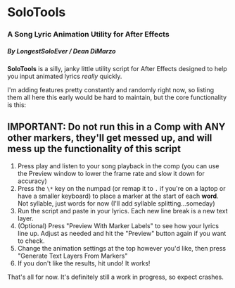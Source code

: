 # SoloTools
### A Song Lyric Animation Utility for After Effects
##### By LongestSoloEver / Dean DiMarzo

**SoloTools** is a silly, janky little utility script for After Effects designed to help you input animated lyrics *really* quickly.

I'm adding features pretty constantly and randomly right now, so listing them all here this early would be hard to maintain, but the core functionality is this:

## IMPORTANT: Do not run this in a Comp with ANY other markers, they'll get messed up, and will mess up the functionality of this script

1. Press play and listen to your song playback in the comp (you can use the Preview window to lower the frame rate and slow it down for accuracy)
2. Press the `\*` key on the numpad (or remap it to `.` if you're on a laptop or have a smaller keyboard) to place a marker at the start of each **word**. Not syllable, just words for now (I'll add syllable splitting...someday)
3. Run the script and paste in your lyrics. Each new line break is a new text layer.
4. (Optional) Press "Preview With Marker Labels" to see how your lyrics line up. Adjust as needed and hit the "Preview" button again if you want to check.
5. Change the animation settings at the top however you'd like, then press "Generate Text Layers From Markers"
6. If you don't like the results, hit undo! It works!

That's all for now. It's definitely still a work in progress, so expect crashes.